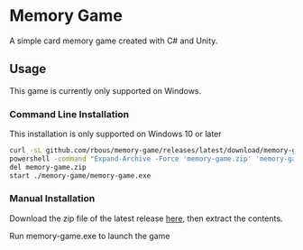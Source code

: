 # Memory Game
A simple card memory game created with C# and Unity.

## Usage
This game is currently only supported on Windows.

### Command Line Installation
This installation is only supported on Windows 10 or later
```sh
curl -sL github.com/rbous/memory-game/releases/latest/download/memory-game.zip -O
powershell -command "Expand-Archive -Force 'memory-game.zip' 'memory-game'"
del memory-game.zip
start ./memory-game/memory-game.exe
```

### Manual Installation
Download the zip file of the latest release [here](https://github.com/rbous/memory-game/releases/latest), then extract the contents.

Run memory-game.exe to launch the game
